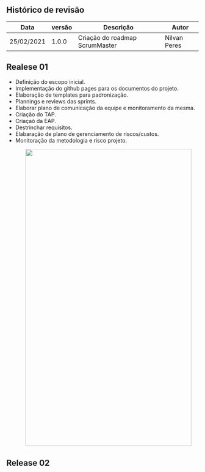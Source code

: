## Histórico de revisão

|       Data         |versão                       |Descrição                        |Autor|
|----------------|-------------------------------|-----------------------------|---------------------|
|25/02/2021|1.0.0           |Criação do roadmap ScrumMaster              |Nilvan Peres|


## Realese 01

* Definição do escopo inicial.
* Implementação do github pages para os documentos do projeto.
* Elaboração de templates para padronização.
* Plannings e reviews das sprints.
* Elaborar plano de comunicação da equipe e monitoramento da mesma.
* Criação do TAP.
* Criaçaõ da EAP.
* Destrinchar requisitos.
* Elabaração de plano de gerenciamento de riscos/custos.
* Monitoração da metodologia e risco projeto.  
   

<p align = "center"> &emsp;&emsp; <img src="../assets/images/RoadMap_SM.png" width="435" height="776"/> </p>

## Release 02